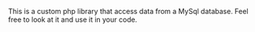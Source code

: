This is a custom php library that access data from a MySql database.
Feel free to look at it and use it in your code.
